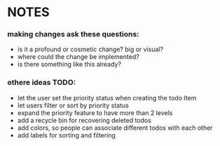 # NOTES
### making changes ask these questions:
- is it a profound or cosmetic change? big or visual? 
- where could the change be implemented?
- is there something like this already? 


### othere ideas TODO:
- let the user set the priority status when creating the todo Item 
- let users filter or sort by priority status
- expand the priority feature to have more than 2 levels
- add a recycle bin for recovering deleted todos
- add colors, so people can associate different todos with each other
- add labels for sorting and filtering

